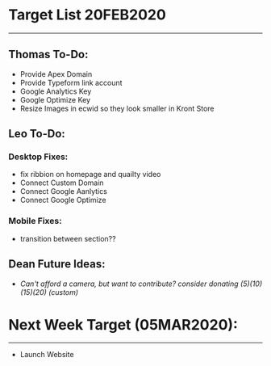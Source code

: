 # Target List 20FEB2020
----

## Thomas To-Do:
- Provide Apex Domain
- Provide Typeform link account
- Google Analytics Key
- Google Optimize Key
- Resize Images in ecwid so they look smaller in Kront Store 
 
## Leo To-Do:
### Desktop Fixes:

- fix ribbion on homepage and quailty video 
- Connect Custom Domain
- Connect Google Aanlytics
- Connect Google Optimize
  
### Mobile Fixes: 
- transition between section?? 

## Dean Future Ideas:
- *Can't afford a camera, but want to contribute? consider donating ($5) ($10) ($15) ($20) (custom)*
  
# Next Week Target (05MAR2020):
----
- Launch Website


